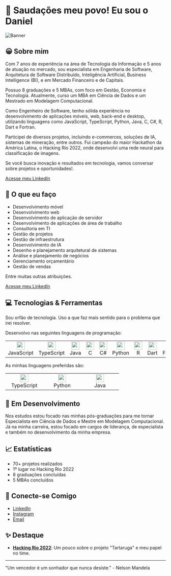 # 🖖 Saudações meu povo! Eu sou o Daniel

![Banner](https://github-dbrazl.s3.amazonaws.com/dbrazl/capa-github.png)

## 😀 Sobre mim

Com 7 anos de experiência na área de Tecnologia da Informação e 5 anos de atuação no mercado, sou especialista em Engenharia de Software, Arquitetura de Software Distribuído, Inteligência Artificial, Business Intelligence (BI), e em Mercado Financeiro e de Capitais.

Possuo 8 graduações e 5 MBAs, com foco em Gestão, Economia e Tecnologia. Atualmente, curso um MBA em Ciência de Dados e um Mestrado em Modelagem Computacional.

Como Engenheiro de Software, tenho sólida experiência no desenvolvimento de aplicações móveis, web, back-end e desktop, utilizando linguagens como JavaScript, TypeScript, Python, Java, C, C#, R, Dart e Fortran.

Participei de diversos projetos, incluindo e-commerces, soluções de IA, sistemas de mineração, entre outros. Fui campeão do maior Hackathon da América Latina, o Hacking Rio 2022, onde desenvolvi uma rede neural para classificação de imagens.

Se você busca inovação e resultados em tecnologia, vamos conversar sobre projetos e oportunidades!.

[Acesse meu LinkedIn](https://www.linkedin.com/in/dbrazl/)

## 🤔 O que eu faço

- Desenvolvimento móvel
- Desenvolvimento web
- Desenvolvimento de aplicação de servidor
- Desenvolvimento de aplicações de área de trabalho
- Consultoria em TI
- Gestão de projetos
- Gestão de infraestrutura
- Desenvolvimento de IA
- Desenho e planejamento arquitetural de sistemas
- Análise e planejamento de negócios
- Gerenciamento orçamentário
- Gestão de vendas

Entre muitas outras atribuições.

[Acesse meu LinkedIn](https://www.linkedin.com/in/dbrazl/)

## 💻 Tecnologias & Ferramentas

Sou orfão de tecnologia. Uso a que faz mais sentido para o problema que irei resolver.

Desenvolvo nas seguintes linguagens de programação:

<table align="center">
  <tr>
    <td align="center" width="103">
      <img src="https://github-dbrazl.s3.amazonaws.com/dbrazl/javascript-logo.png" width="25" height="25" />
      <br>
      JavaScript
    </td>
    <td align="center" width="103">
      <img src="https://github-dbrazl.s3.amazonaws.com/dbrazl/typescript-logo.svg" width="25" height="25" />
      <br>
      TypeScript
    </td>
    <td align="center" width="103">
      <img src="https://github-dbrazl.s3.amazonaws.com/dbrazl/java-logo.svg" width="25" height="25" />
      <br>
      Java
    </td>
    <td align="center" width="103">
      <img src="https://github-dbrazl.s3.amazonaws.com/dbrazl/c-logo.png" width="25" height="25" />
      <br>
      C
    </td>
    <td align="center" width="103">
      <img src="https://github-dbrazl.s3.amazonaws.com/dbrazl/c%23-logo.png" width="25" height="25" />
      <br>
      C#
    </td>
    <td align="center" width="103">
      <img src="https://github-dbrazl.s3.amazonaws.com/dbrazl/python-logo.png" width="25" height="25" />
      <br>
      Python
    </td>
    <td align="center" width="103">
      <img src="https://github-dbrazl.s3.amazonaws.com/dbrazl/r-logo.png" width="25" height="25" />
      <br>
      R
    </td>
    <td align="center" width="103">
      <img src="https://github-dbrazl.s3.amazonaws.com/dbrazl/dart-logo.png" width="25" height="25" />
      <br>
      Dart
    </td>
    <td align="center" width="103">
      <img src="https://github-dbrazl.s3.amazonaws.com/dbrazl/fortran-logo.png" width="25" height="25" />
      <br>
      Fortran
    </td>
  </tr>
</table>

As minhas linguagens preferidas são:
<table align="center">
  <tr>
    <td align="center" width="103">
      <img src="https://github-dbrazl.s3.amazonaws.com/dbrazl/typescript-logo.svg" width="25" height="25" />
      <br>
      TypeScript
    </td>
    <td align="center" width="103">
      <img src="https://github-dbrazl.s3.amazonaws.com/dbrazl/python-logo.png" width="25" height="25" />
      <br>
      Python
    </td>
    <td align="center" width="103">
      <img src="https://github-dbrazl.s3.amazonaws.com/dbrazl/java-logo.svg" width="25" height="25" />
      <br>
      Java
    </td>
  </tr>
</table>

## 🌱 Em Desenvolvimento

Nos estudos estou focado nas minhas pós-graduações para me tornar Especialista em Ciência de Dados e Mestre em Modelagem Computacional.
Já na minha carreira, estou focado em cargos de liderança, de especialista e também no desenvolvimento da minha empresa. 

## 📈 Estatísticas

- 70+ projetos realizados
- 1º lugar no Hacking Rio 2022
- 8 graduações concluídas
- 5 MBAs concluídos

## 🤝 Conecte-se Comigo

- [LinkedIn](https://www.linkedin.com/in/dbrazl/)
- [Instagram](https://instagram.com/dot.braz)
- [Email](mailto:contato@dotbraz.com.br)

## ✨ Destaque

- [**Hacking Rio 2022**](https://www.linkedin.com/feed/update/urn:li:activity:6973009396125609984/): Um pouco sobre o projeto "Tartaruga" e meu papel no time.


---

"Um vencedor é um sonhador que nunca desiste." - Nelson Mandela
